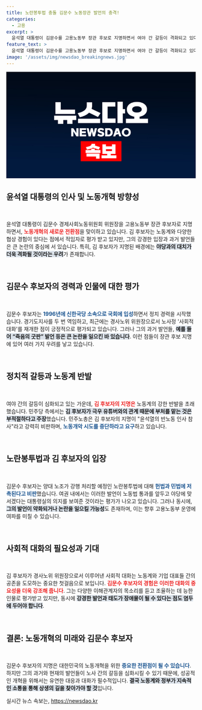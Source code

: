 ```yaml
---
title: 노란봉투법 충돌 김문수 노동장관 발언의 충격!
categories:
  - 고용
excerpt: >
  윤석열 대통령이 김문수를 고용노동부 장관 후보로 지명하면서 여야 간 갈등이 격화되고 있다. 노동 현안에 대한 김 후보자의 강경한 입장과 과거 논란이 뒤엉키며, 노동계와 야당의 반발이 거세지는 상황이다.
feature_text: >
  윤석열 대통령이 김문수를 고용노동부 장관 후보로 지명하면서 여야 간 갈등이 격화되고 있다. 노동 현안에 대한 김 후보자의 강경한 입장과 과거 논란이 뒤엉키며, 노동계와 야당의 반발이 거세지는 상황이다.
image: '/assets/img/newsdao_breakingnews.jpg'
---
```


<p><img src="/assets/img/newsdao_breakingnews.jpg" alt="flaretime 속보" /></p>

<h2 data-ke-size="size26">윤석열 대통령의 인사 및 노동개혁 방향성</h2>

<p data-ke-size="size16">&nbsp;</p>

<p>윤석열 대통령이 김문수 경제사회노동위원회 위원장을 고용노동부 장관 후보자로 지명하면서, <b><span style="color: #ee2323;">노동개혁의 새로운 전환점</span></b>을 맞이하고 있습니다. 김 후보자는 노동계와 다양한 협상 경험이 있다는 점에서 적임자로 평가 받고 있지만, 그의 강경한 입장과 과거 발언들은 큰 논란의 중심에 서 있습니다. 특히, 김 후보자가 지명된 배경에는 <b><span style="background-color: #21538527;">야당과의 대치가 더욱 격화될 것이라는 우려</span></b>가 존재합니다.</p>

<p data-ke-size="size16">&nbsp;</p>

<h2 data-ke-size="size26">김문수 후보자의 경력과 인물에 대한 평가</h2>

<p data-ke-size="size16">&nbsp;</p>

<p>김문수 후보자는 <b><span style="color: #1a5490;">1996년에 신한국당 소속으로 국회에 입성</span></b>하면서 정치 경력을 시작했습니다. 경기도지사를 두 번 역임하고, 최근에는 경사노위 위원장으로서 노사정 '사회적 대화'를 재개한 점이 긍정적으로 평가되고 있습니다. 그러나 그의 과거 발언들, <b><span style="background-color: #21538527;">예를 들어 “죽음의 굿판” 발언 등은 큰 논란을 일으킨 바 있습니다</span></b>. 이런 점들이 장관 후보 지명에 있어 여러 가지 우려를 낳고 있습니다.</p>

<p data-ke-size="size16">&nbsp;</p>

<h2 data-ke-size="size26">정치적 갈등과 노동계 반발</h2>

<p data-ke-size="size16">&nbsp;</p>

<p>여야 간의 갈등이 심화되고 있는 가운데, <b><span style="color: #ee2323;">김 후보자의 지명은</span></b> 노동계의 강한 반발을 초래했습니다. 민주당 측에서는 <b><span style="background-color: #21538527;">김 후보자가 극우 유튜버와의 관계 때문에 부처를 맡는 것은 부적절하다고 주장</span></b>했습니다. 민주노총은 김 후보자의 지명이 "윤석열의 반노동 인사 참사"라고 강력히 비판하며, <b><span style="color: #1a5490;">노동개악 시도를 중단하라고 요구</span></b>하고 있습니다.</p>

<p data-ke-size="size16">&nbsp;</p>

<h2 data-ke-size="size26">노란봉투법과 김 후보자의 입장</h2>

<p data-ke-size="size16">&nbsp;</p>

<p>김문수 후보자는 양대 노조가 강행 처리할 예정인 노란봉투법에 대해 <b><span style="color: #1a5490;">헌법과 민법에 저촉된다고 비판</span></b>했습니다. 여권 내에서는 이러한 발언이 노동법 통과를 앞두고 야당에 맞서겠다는 대통령실의 의지를 보여준 것이라는 평가가 나오고 있습니다. 그러나 동시에, <b><span style="background-color: #21538527;">그의 발언이 약화되거나 논란을 일으킬 가능성</span></b>도 존재하며, 이는 향후 고용노동부 운영에 여파를 미칠 수 있습니다.</p>

<p data-ke-size="size16">&nbsp;</p>

<h2 data-ke-size="size26">사회적 대화의 필요성과 기대</h2>

<p data-ke-size="size16">&nbsp;</p>

<p>김 후보자가 경사노위 위원장으로서 이루어낸 사회적 대화는 노동계와 기업 대표들 간의 공존을 도모하는 중요한 첫걸음으로 보입니다. <b><span style="color: #ee2323;">김문수 후보자의 경험은 이러한 대화의 중요성을 더욱 강조해 줍니다</span></b>. 그는 다양한 이해관계자의 목소리를 듣고 조율하는 데 능한 인물로 평가받고 있지만, 동시에 <b><span style="background-color: #21538527;">강경한 발언과 태도가 장애물이 될 수 있다는 점도 염두에 두어야 합니다</span></b>.</p>

<p data-ke-size="size16">&nbsp;</p>

<h2 data-ke-size="size26">결론: 노동개혁의 미래와 김문수 후보자</h2>

<p data-ke-size="size16">&nbsp;</p>

<p>김문수 후보자의 지명은 대한민국의 노동개혁을 위한 <b><span style="color: #1a5490;">중요한 전환점이 될 수 있습니다</span></b>. 하지만 그의 과거와 현재의 발언들이 노사 간의 갈등을 심화시킬 수 있기 때문에, 성공적인 개혁을 위해서는 유연한 대응과 대화가 필수적입니다. <b><span style="background-color: #21538527;">결국 노동계와 정부가 지속적인 소통을 통해 상생의 길을 찾아가야 할 것</span></b>입니다.</p>
실시간 뉴스 속보는, <a href="https://newsdao.kr" rel="dofollow">https://newsdao.kr</a>


